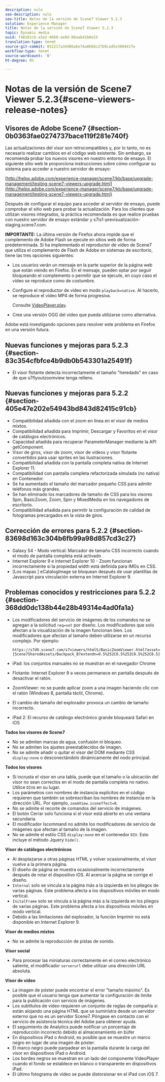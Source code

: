 ```yaml
---
description: nulo
seo-description: nulo
seo-title: Notas de la versión de Scene7 Viewer 5.2.3
solution: Experience Manager
title: Notas de la versión de Scene7 Viewer 5.2.3
topic: Dynamic media
uuid: f48101cb-a3e2-4668-ae9d-06aab41b0e19
translation-type: tm+mt
source-git-commit: 852217a34d86a6e74a868dc27b9cad5e308441fe
workflow-type: tm+mt
source-wordcount: '0'
ht-degree: 0%

---
```



# Notas de la versión de Scene7 Viewer 5.2.3{#scene-viewers-release-notes}

## Visores de Adobe Scene7 {#section-0b0363fae0274737bace119f281e740f}

Las actualizaciones del visor son retrocompatibles y, por lo tanto, no es necesario realizar cambios en el código web existente. Sin embargo, se recomienda probar los nuevos visores en nuestro entorno de ensayo. El siguiente sitio web le proporciona instrucciones sobre cómo configurar su sistema para acceder a nuestro servidor de ensayo:

[http://helpx.adobe.com/experience-manager/scene7/kb/base/upgrade-management/testing-scene7-viewers-upgrade.html](http://helpx.adobe.com/experience-manager/scene7/kb/base/upgrade-management/testing-scene7-viewers-upgrade.html)

Después de configurar el equipo para acceder al servidor de ensayo, puede comprobar el sitio web para probar la actualización. Para los clientes que utilizan visores integrados, la práctica recomendada es que realice pruebas con nuestro servidor de ensayo estándar y s7is1-previsualización-staging.scene7.com.

**IMPORTANTE:** La última versión de Firefox ahora impide que el complemento de Adobe Flash se ejecute en sitios web de forma predeterminada. Si ha implementado el reproductor de vídeo de Scene7 que utiliza el complemento de Flash de Adobe en sistemas de escritorio, tiene las tres opciones siguientes:

* Los usuarios verán un mensaje en la parte superior de la página web que están viendo en Firefox. En el mensaje, pueden optar por seguir bloqueando el complemento o permitir que se ejecute, en cuyo caso el vídeo se reproduce como de costumbre.
* Configure el reproductor de vídeo en modo `playback=native`. Al hacerlo, se reproduce el vídeo MP4 de forma progresiva.

   Consulte [VideoPlayer.play](../../c-html5-s7-aem-asset-viewers/c-html5-video-reference/c-html5-video-cmdref/r-html5-video-viewer-conf-attrib-videoplayer-playback.md#reference-13ec45db4cd4443b842f310153623221).

* Cree una versión OGG del vídeo que pueda utilizarse como alternativa.

Adobe está investigando opciones para resolver este problema en Firefox en una versión futura.

## Nuevas funciones y mejoras para 5.2.3 {#section-83c354cfbfce4b9db0b543301a25491f}

* El visor flotante detecta incorrectamente el tamaño &quot;heredado&quot; en caso de que s7flyoutzoomview tenga relleno.

## Nuevas funciones y mejoras para 5.2.2 {#section-405e47e202e54943bd843d82415c91cb}

* Compatibilidad añadida con el zoom en línea en el visor de medios mixtos.
* Compatibilidad añadida para Imprimir, Descargar y Favoritos en el visor de catálogos electrónicos.
* Capacidad añadida para recuperar ParameterManager mediante la API getComponent.
* Visor de giros, visor de zoom, visor de vídeos y visor flotante convertidos para usar sprites en las ilustraciones.
* Compatibilidad añadida con la pantalla completa nativa de Internet Explorer 11.
* Compatibilidad con pantalla completa refactorizada simulada (no nativa) en Contenedor.
* Se ha aumentado el tamaño del marcador pequeño CSS para admitir teléfonos más grandes.
* Se han eliminado los marcadores de tamaño de CSS para los visores Spin, BasicZoom, Zoom, Spin y MixedMedia en los navegadores de escritorio.
* Compatibilidad añadida para permitir la configuración de calidad de fotogramas precargados en la vista de giros.

## Corrección de errores para 5.2.2 {#section-83698d163c304b6fb99a98d857cd3c27}

* Galaxy S4 - Modo vertical: Marcador de tamaño CSS incorrecto cuando el modo de pantalla completa está activado
* Internet Explorer 9 e Internet Explorer 10 - Zoom funcionan incorrectamente si la propiedad width está definida para IMGs en CSS.
* [Los mapas ] eCatalogImage se bloquean después de usar plantillas de Javascript para vinculación externa en Internet Explorer 9.

## Problemas conocidos y restricciones para 5.2.2 {#section-368dd0dc138b44e28b49314e4ad0fa1a}

* Los modificadores del servicio de imágenes de los comandos no se agregan a la solicitud `req=set` por diseño. Los modificadores que solo afectan a la visualización de la imagen funcionan bien. Los modificadores que afectan al tamaño deben utilizarse en un recurso complejo. Por ejemplo:

   ```
   https://s7d9.scene7.com/s7viewers/html5/BasicZoomViewer.html?asset= {Scene7SharedAssets/Backpack_B?extendn=0.5%252C0.5%252C0.5%252C0.5}
   ```

* iPad: los conjuntos manuales no se muestran en el navegador Chrome
* Flotante: Internet Explorer 9 a veces permanece en pantalla después de desactivar el ratón.
* ZoomViewer: no se puede aplicar zoom a una imagen haciendo clic con el ratón (Windows 8, pantalla táctil, Chrome).
* El cambio de tamaño del explorador provoca un cambio de tamaño incorrecto.
* iPad 2: El recurso de catálogo electrónico grande bloqueará Safari en IOS

**Todos los visores de Scene7**

* No se admiten marcas de agua, confusión ni bloqueo.
* No se admiten los ajustes preestablecidos de imagen.
* No se admite añadir o quitar el visor del DOM mediante CSS `display:none` o desconectándolo dinámicamente del nodo principal.

**Todos los visores**

* Si incrusta el visor en una tabla, puede que el tamaño o la ubicación del visor no sean correctos en el modo de pantalla completa no nativo. Utilice `DIV`s en su lugar.
* Los parámetros con nombres de instancia explícitos en el código requieren que también se sobrescriban los nombres de instancia en la dirección URL. Por ejemplo, `zoomView.iconeffect=0`.
* No se admite el recorte de comandos del servicio de imágenes.
* El botón Cerrar solo funciona si el visor está abierto en una ventana secundaria.
* El modificador Iscommand no admite los modificadores de servicio de imágenes que afectan al tamaño de la imagen.
* No se admite el estilo CSS `display:none` en el contenedor `DIV`. Esto incluye el método Jquery `hide()`.

**Visor de catálogos electrónicos**

* Al desplazarse a otras páginas HTML y volver ocasionalmente, el visor vuelve a la primera página.
* El diseño de página se muestra ocasionalmente incorrectamente después de rotar el dispositivo iOS. Al acercar la página se corrige el diseño.
* `Internal` solo se vincula a la página más a la izquierda en los pliegos de varias páginas. Este problema afecta a los dispositivos móviles en modo vertical.
* `InitalFrame` solo se vincula a la página más a la izquierda en los pliegos de varias páginas. Este problema afecta a los dispositivos móviles en modo vertical.
* Debido a las limitaciones del explorador, la función Imprimir no está disponible en Internet Explorer 9.

**Visor de medios mixtos**

* No se admite la reproducción de pistas de sonido.

**Visor social**

* Para procesar las miniaturas correctamente en el correo electrónico saliente, el modificador `serverurl` debe utilizar una dirección URL absoluta.

**Visor de vídeo**

* La imagen de póster puede encontrar el error &quot;tamaño máximo&quot;. Es posible que el usuario tenga que aumentar la configuración de límite para la publicación con servicio de imágenes.
* Los subtítulos de vídeo requieren un conjunto de reglas de compañía si están alojando una página HTML que se suministra desde un servidor externo que no es un servidor Scene7. Póngase en contacto con el servicio de asistencia técnica del Adobe para obtener ayuda.
* El seguimiento de Analytics puede notificar un porcentaje de reproducción incorrecto debido al almacenamiento en búfer
* En dispositivos iPad o Android, es posible que se muestre un marco negro en lugar de una imagen de póster.
* El marco negro puede parpadear en la pantalla durante la carga del visor en dispositivos iPad o Android.
* Los bordes negros se muestran en un lado del componente VideoPlayer cuando el fondo se establece en blanco o transparente en dispositivos iPad.
* El último fotograma de vídeo se puede distorsionar en el iPad con iOS 7.

